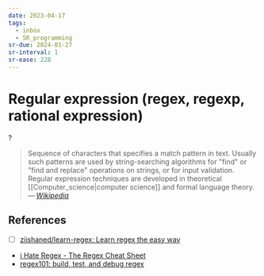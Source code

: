 ```yaml
---
date: 2023-04-17
tags:
  - inbox
  - SR_programming
sr-due: 2024-01-27
sr-interval: 1
sr-ease: 228
---
```


# Regular expression (regex, regexp, rational expression)
?
> Sequence of characters that specifies a match pattern in text. Usually such
> patterns are used by string-searching algorithms for "find" or "find and
> replace" operations on strings, or for input validation. Regular expression
> techniques are developed in theoretical [[Computer_science|computer science]]
> and formal language theory.\
> — <cite>[Wikipedia](https://en.wikipedia.org/wiki/Regular_expression)</cite>

## References

- [ ] [ziishaned/learn-regex: Learn regex the easy way](https://github.com/ziishaned/learn-regex)
- [i Hate Regex - The Regex Cheat Sheet](https://ihateregex.io/)
- [regex101: build, test, and debug regex](https://regex101.com/)
